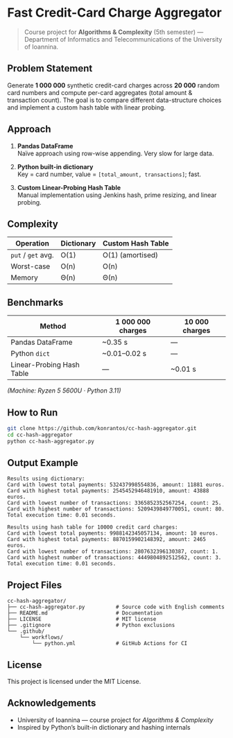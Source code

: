 # Fast Credit-Card Charge Aggregator

> Course project for **Algorithms & Complexity** (5th semester) — Department of Informatics and Telecommunications of the University of Ioannina.

## Problem Statement
Generate **1 000 000** synthetic credit-card charges across **20 000** random card numbers and compute per-card aggregates (total amount & transaction count). The goal is to compare different data-structure choices and implement a custom hash table with linear probing.

## Approach
1. **Pandas DataFrame**  
   Naïve approach using row-wise appending. Very slow for large data.

2. **Python built-in dictionary**  
   Key = card number, value = `[total_amount, transactions]`; fast.

3. **Custom Linear-Probing Hash Table**  
   Manual implementation using Jenkins hash, prime resizing, and linear probing.

## Complexity
| Operation            | Dictionary | Custom Hash Table |
|----------------------|------------|-------------------|
| `put` / `get` avg.   | O(1)       | O(1) (amortised)  |
| Worst-case           | O(n)       | O(n)              |
| Memory               | Θ(n)       | Θ(n)              |

## Benchmarks
| Method                     | 1 000 000 charges | 10 000 charges |
|----------------------------|------------------|----------------|
| Pandas DataFrame           | ~0.35 s          | —              |
| Python `dict`              | ~0.01–0.02 s     | —              |
| Linear-Probing Hash Table  | —                | ~0.01 s        |

*(Machine: Ryzen 5 5600U · Python 3.11)*

## How to Run
```bash
git clone https://github.com/konrantos/cc-hash-aggregator.git
cd cc-hash-aggregator
python cc-hash-aggregator.py
```

## Output Example
```
Results using dictionary:
Card with lowest total payments: 532437998554836, amount: 11881 euros.
Card with highest total payments: 2545452946481910, amount: 43888 euros.
Card with lowest number of transactions: 3365852352567254, count: 25.
Card with highest number of transactions: 5209439849770051, count: 80.
Total execution time: 0.01 seconds.

Results using hash table for 10000 credit card charges:
Card with lowest total payments: 9988142345057134, amount: 10 euros.
Card with highest total payments: 8870159902148392, amount: 2465 euros.
Card with lowest number of transactions: 2807632396130387, count: 1.
Card with highest number of transactions: 4449804892512562, count: 3.
Total execution time: 0.01 seconds.
```

## Project Files
```
cc-hash-aggregator/
├── cc-hash-aggregator.py          # Source code with English comments
├── README.md                      # Documentation
├── LICENSE                        # MIT license
├── .gitignore                     # Python exclusions
└── .github/
    └── workflows/
        └── python.yml             # GitHub Actions for CI
```

## License

This project is licensed under the MIT License.

## Acknowledgements

- University of Ioannina — course project for *Algorithms & Complexity*
- Inspired by Python’s built-in dictionary and hashing internals
